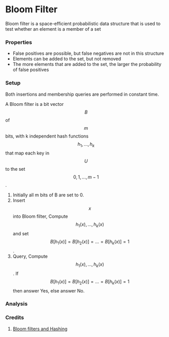 # Bloom Filter

Bloom filter is a space-efficient probabilistic data
structure that is used to test whether an element is a member of a set

### Properties

* False positives are possible, but false negatives are not in this structure
* Elements can be added to the set, but not removed
* The more elements that are added to the set, the larger the probability of false positives

### Setup

Both insertions and membership queries are performed in constant time.

A Bloom filter is a bit vector $$B$$ of $$m$$ bits, with k independent hash functions $$h_1, ..., h_k$$ that map each key in $$U$$ to the set $$0, 1, ..., m − 1$$.

1. Initially all m bits of B are set to 0.
2. Insert $$x$$ into Bloom filter, Compute $$h_1(x), ..., h_k(x)$$ and set $$B[h_1(x)] = B[h_2(x)] = ... = B[h_k(x)] = 1$$.
3. Query, Compute $$h_1(x), ..., h_k(x)$$. If $$B[h_1(x)] = B[h_2(x)] = ... = B[h_k(x)] = 1$$ then answer Yes, else answer No.

### Analysis



### Credits

1. [Bloom filters and Hashing](http://people.math.gatech.edu/~randall/AlgsF09/bloomfilters.pdf)
